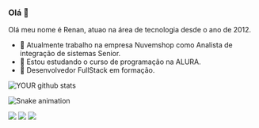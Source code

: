 
### Olá 👋
Olá meu nome é Renan, atuao na área de tecnologia desde o ano de 2012.
- 🔭 Atualmente trabalho na empresa Nuvemshop como Analista de integração de sistemas Senior.
- 🌱 Estou estudando o curso de programação na ALURA.
- 🤝 Desenvolvedor FullStack em formação.

![YOUR github stats](https://github-readme-stats.vercel.app/api?username=renanbevi)

  ![Snake animation](https://github.com/renanbevi/renanbevi/blob/output/github-contribution-grid-snake.svg)
 

[<img src="https://img.shields.io/badge/linkedin-%230077B5.svg?&style=for-the-badge&logo=linkedin&logoColor=white" />]([https://www.linkedin.com/in/USERNAME](https://www.linkedin.com/in/renan-soares-bevilacqua-1708ba50/)/)
[<img src = "https://img.shields.io/badge/instagram-%23E4405F.svg?&style=for-the-badge&logo=instagram&logoColor=white">]([https://www.instagram.com/USERNAME/](https://www.instagram.com/renanb90))
[<img src = "https://img.shields.io/badge/facebook-%231877F2.svg?&style=for-the-badge&logo=facebook&logoColor=white">]([https://www.facebook.com/USERNAME](https://www.facebook.com/renanzin11))
